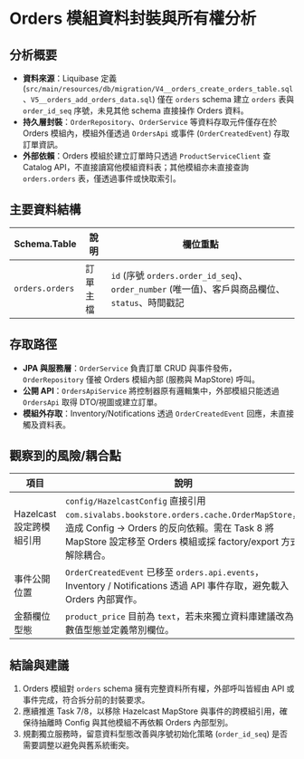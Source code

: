 # Orders 模組資料封裝與所有權分析

## 分析概要
- **資料來源**：Liquibase 定義 (`src/main/resources/db/migration/V4__orders_create_orders_table.sql`、`V5__orders_add_orders_data.sql`) 僅在 `orders` schema 建立 `orders` 表與 `order_id_seq` 序號，未見其他 schema 直接操作 Orders 資料。
- **持久層封裝**：`OrderRepository`、`OrderService` 等資料存取元件僅存在於 Orders 模組內，模組外僅透過 `OrdersApi` 或事件 (`OrderCreatedEvent`) 存取訂單資訊。
- **外部依賴**：Orders 模組於建立訂單時只透過 `ProductServiceClient` 查 Catalog API，不直接讀寫他模組資料表；其他模組亦未直接查詢 `orders.orders` 表，僅透過事件或快取索引。

## 主要資料結構
| Schema.Table | 說明 | 欄位重點 |
| --- | --- | --- |
| `orders.orders` | 訂單主檔 | `id` (序號 `orders.order_id_seq`)、`order_number` (唯一值)、客戶與商品欄位、`status`、時間戳記 |

## 存取路徑
- **JPA 與服務層**：`OrderService` 負責訂單 CRUD 與事件發佈，`OrderRepository` 僅被 Orders 模組內部 (服務與 MapStore) 呼叫。
- **公開 API**：`OrdersApiService` 將控制器原有邏輯集中，外部模組只能透過 `OrdersApi` 取得 DTO/視圖或建立訂單。
- **模組外存取**：Inventory/Notifications 透過 `OrderCreatedEvent` 回應，未直接觸及資料表。

## 觀察到的風險/耦合點
| 項目 | 說明 |
| --- | --- |
| Hazelcast 設定跨模組引用 | `config/HazelcastConfig` 直接引用 `com.sivalabs.bookstore.orders.cache.OrderMapStore`，造成 Config → Orders 的反向依賴。需在 Task 8 將 MapStore 設定移至 Orders 模組或採 factory/export 方式解除耦合。 |
| 事件公開位置 | `OrderCreatedEvent` 已移至 `orders.api.events`，Inventory / Notifications 透過 API 事件存取，避免載入 Orders 內部實作。 |
| 金額欄位型態 | `product_price` 目前為 `text`，若未來獨立資料庫建議改為數值型態並定義幣別欄位。 |

## 結論與建議
1. Orders 模組對 `orders` schema 擁有完整資料所有權，外部呼叫皆經由 API 或事件完成，符合拆分前的封裝要求。
2. 應續推進 Task 7/8，以移除 Hazelcast MapStore 與事件的跨模組引用，確保待抽離時 Config 與其他模組不再依賴 Orders 內部型別。
3. 規劃獨立服務時，留意資料型態改善與序號初始化策略 (`order_id_seq`) 是否需要調整以避免與舊系統衝突。
